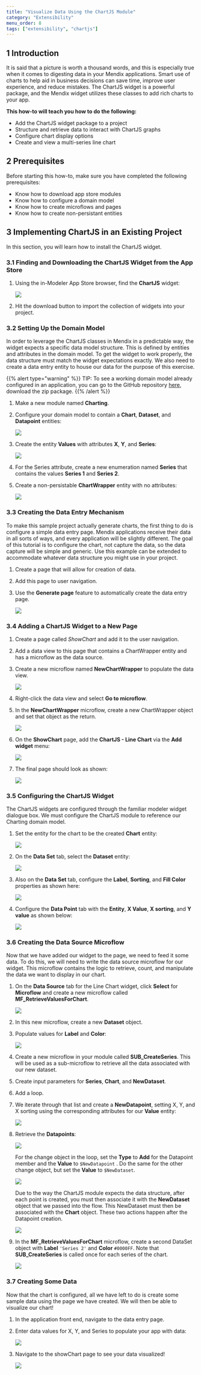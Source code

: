 ```yaml
---
title: "Visualize Data Using the ChartJS Module"
category: "Extensibility"
menu_order: 8
tags: ["extensibility", "chartjs"]
---
```


## 1 Introduction

It is said that a picture is worth a thousand words, and this is especially true when it comes to digesting data in your Mendix applications.  Smart use of charts to help aid in business decisions can save time, improve user experience, and reduce mistakes.  The ChartJS widget is a powerful package, and the Mendix widget utilizes these classes to add rich charts to your app.

**This how-to will teach you how to do the following:**

* Add the ChartJS widget package to a project
* Structure and retrieve data to interact with ChartJS graphs
* Configure chart display options
* Create  and view a multi-series line chart

## 2 Prerequisites

Before starting this how-to, make sure you have completed the following prerequisites:

*   Know how to download app store modules
*   Know how to configure a domain model
*   Know how to create microflows and pages
*   Know how to create non-persistant entities

## 3 Implementing ChartJS in an Existing Project

In this section, you will learn how to install the ChartJS widget.

### 3.1 Finding and Downloading the ChartJS Widget from the App Store

1.  Using the in-Modeler App Store browser, find the **ChartJS** widget:

	![](attachments/19202962/19398991.png)
  
2.  Hit the download button to import the collection of widgets into your project.

### 3.2 Setting Up the Domain Model

In order to leverage the ChartJS classes in Mendix in a predictable way, the widget expects a specific data model structure.  This is defined by entities and attributes in the domain model.  To get the widget to work properly, the data structure must match the widget expectations exactly.  We also need to create a data entry entity to house our data for the purpose of this exercise.

{{% alert type="warning" %}}
TIP: To see a working domain model already configured in an application, you can go to the GitHub repository [here](https://github.com/mendix/ChartJS), download the zip package.
{{% /alert %}}

1.  Make a new module named **Charting**.
2.  Configure your domain model to contain a **Chart**, **Dataset**, and **Datapoint** entities:

	![](attachments/19202962/19398992.png)
  
3.  Create the entity **Values** with attributes **X**, **Y**, and **Series**:

	![](attachments/19202962/19398994.png)
  
4.  For the Series attribute, create a new enumeration named **Series** that contains the values **Series 1** and **Series 2**.
5.  Create a non-persistable **ChartWrapper** entity with no attributes:

	![](attachments/19202962/19398997.png)

### 3.3 Creating the Data Entry Mechanism

To make this sample project actually generate charts, the first thing to do is configure a simple data entry page.  Mendix applications receive their data in all sorts of ways, and every application will be slightly different.  The goal of this tutorial is to configure the chart, not capture the data, so the data capture will be simple and generic.  Use this example can be extended to accommodate whatever data structure you might use in your project.

1.  Create a page that will allow for creation of data. 
2.  Add this page to user navigation.
3.  Use the **Generate page** feature to automatically create the data entry page.

    ![](attachments/19202962/19398995.png)

### 3.4 Adding a ChartJS Widget to a New Page

1.  Create a page called *ShowChart* and add it to the user navigation.
2.  Add a data view to this page that contains a ChartWrapper entity and has a microflow as the data source.
3.  Create a new microflow named **NewChartWrapper** to populate the data view.    

    ![](attachments/19202962/19398998.png)

4. Right-click the data view and select **Go to microflow**.
5. In the **NewChartWrapper** microflow, create a new ChartWrapper object and set that object as the return.

    ![](attachments/19202962/19398999.png)
    
6.  On the **ShowChart** page, add the **ChartJS - Line Chart** via the **Add widget** menu:

    ![](attachments/19202962/19398996.png)
    
7.  The final page should look as shown:

    ![](attachments/19202962/19399000.png)

### 3.5 Configuring the ChartJS Widget

The ChartJS widgets are configured through the familiar modeler widget dialogue box.  We must configure the ChartJS module to reference our Charting domain model.

1. Set the entity for the chart to be the created **Chart** entity:

    ![](attachments/19202962/19399001.png)

2.  On the **Data Set** tab, select the **Dataset** entity:

    ![](attachments/19202962/19399002.png)
    
3.  Also on the **Data Set** tab, configure the **Label**, **Sorting**, and **Fill Color** properties as shown here:

    ![](attachments/19202962/19399003.png)

4. Configure the **Data Point** tab with the **Entity**, **X Value**, **X sorting**, and **Y value** as shown below:

    ![](attachments/19202962/19399004.png)

### 3.6 Creating the Data Source Microflow

Now that we have added our widget to the page, we need to feed it some data.  To do this, we will need to write the data source microflow for our widget.  This microflow contains the logic to retrieve, count, and manipulate the data we want to display in our chart.  

1.  On the **Data Source** tab for the Line Chart widget, click **Select** for **Microflow** and create a new microflow called **MF_RetrieveValuesForChart**.

    ![](attachments/19202962/19399005.png)

2. In this new microflow, create a new **Dataset** object.
3.  Populate values for **Label** and **Color**:

    ![](attachments/19202962/19399006.png)
    
4. Create a new microflow in your module called **SUB_CreateSeries**.  This will be used as a sub-microflow to retrieve all the data associated with our new dataset.
5. Create input parameters for **Series**, **Chart**, and **NewDataset**.
6. Add a loop.
7.  We iterate through that list and create a **NewDatapoint**, setting X, Y, and X sorting using the corresponding attributes for our **Value** entity:

    ![](attachments/19202962/19399009.png)
    
8.  Retrieve the **Datapoints**:

    ![](attachments/19202962/19399008.png)
    
	For the change object in the loop, set the **Type**  to **Add** for the  Datapoint member and the **Value** to `$NewDatapoint` .  Do the same for the other change object, but set the **Value** to `$NewDataset`.

    ![](attachments/19202962/19399011.png)

	Due to the way the ChartJS module expects the data structure, after each point is created, you must then associate it with the **NewDataset** object that we passed into the flow.  This NewDataset must then be associated with the **Chart** object.  These two actions happen after the Datapoint creation.
  
    ![](attachments/19202962/19399010.png)

9. In the **MF_RetrieveValuesForChart** microflow, create a second DataSet object with **Label** `'Series 2'` and **Color** `#0000FF`. Note that **SUB_CreateSeries** is called once for each series of the chart.

    ![](attachments/19202962/19399012.png)

### 3.7 Creating Some Data

Now that the chart is configured, all we have left to do is create some sample data using the page we have created.  We will then be able to visualize our chart!

1.  In the application front end, navigate to the data entry page.
2.  Enter data values for X, Y, and Series to populate your app with data:

    ![](attachments/19202962/19399015.png)
    
3.  Navigate to the showChart page to see your data visualized!

    ![](attachments/19202962/19399014.png)
